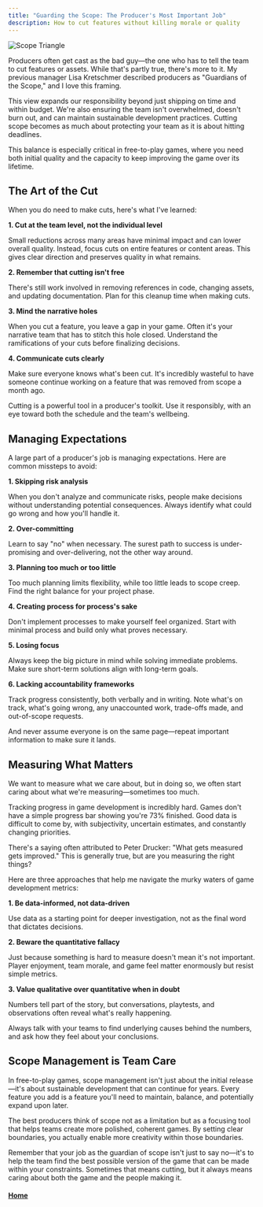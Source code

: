 ```yaml
---
title: "Guarding the Scope: The Producer's Most Important Job"
description: How to cut features without killing morale or quality
---
```


![Scope Triangle](https://img.freepik.com/free-vector/hand-drawn-project-management-concept_23-2149179068.jpg)

Producers often get cast as the bad guy—the one who has to tell the team to cut features or assets. While that's partly true, there's more to it. My previous manager Lisa Kretschmer described producers as "Guardians of the Scope," and I love this framing.

This view expands our responsibility beyond just shipping on time and within budget. We're also ensuring the team isn't overwhelmed, doesn't burn out, and can maintain sustainable development practices. Cutting scope becomes as much about protecting your team as it is about hitting deadlines.

This balance is especially critical in free-to-play games, where you need both initial quality and the capacity to keep improving the game over its lifetime.

## The Art of the Cut

When you do need to make cuts, here's what I've learned:

**1. Cut at the team level, not the individual level**

Small reductions across many areas have minimal impact and can lower overall quality. Instead, focus cuts on entire features or content areas. This gives clear direction and preserves quality in what remains.

**2. Remember that cutting isn't free**

There's still work involved in removing references in code, changing assets, and updating documentation. Plan for this cleanup time when making cuts.

**3. Mind the narrative holes**

When you cut a feature, you leave a gap in your game. Often it's your narrative team that has to stitch this hole closed. Understand the ramifications of your cuts before finalizing decisions.

**4. Communicate cuts clearly**

Make sure everyone knows what's been cut. It's incredibly wasteful to have someone continue working on a feature that was removed from scope a month ago.

Cutting is a powerful tool in a producer's toolkit. Use it responsibly, with an eye toward both the schedule and the team's wellbeing.

## Managing Expectations

A large part of a producer's job is managing expectations. Here are common missteps to avoid:

**1. Skipping risk analysis**

When you don't analyze and communicate risks, people make decisions without understanding potential consequences. Always identify what could go wrong and how you'll handle it.

**2. Over-committing**

Learn to say "no" when necessary. The surest path to success is under-promising and over-delivering, not the other way around.

**3. Planning too much or too little**

Too much planning limits flexibility, while too little leads to scope creep. Find the right balance for your project phase.

**4. Creating process for process's sake**

Don't implement processes to make yourself feel organized. Start with minimal process and build only what proves necessary.

**5. Losing focus**

Always keep the big picture in mind while solving immediate problems. Make sure short-term solutions align with long-term goals.

**6. Lacking accountability frameworks**

Track progress consistently, both verbally and in writing. Note what's on track, what's going wrong, any unaccounted work, trade-offs made, and out-of-scope requests.

And never assume everyone is on the same page—repeat important information to make sure it lands.

## Measuring What Matters

We want to measure what we care about, but in doing so, we often start caring about what we're measuring—sometimes too much.

Tracking progress in game development is incredibly hard. Games don't have a simple progress bar showing you're 73% finished. Good data is difficult to come by, with subjectivity, uncertain estimates, and constantly changing priorities.

There's a saying often attributed to Peter Drucker: "What gets measured gets improved." This is generally true, but are you measuring the right things?

Here are three approaches that help me navigate the murky waters of game development metrics:

**1. Be data-informed, not data-driven**

Use data as a starting point for deeper investigation, not as the final word that dictates decisions.

**2. Beware the quantitative fallacy**

Just because something is hard to measure doesn't mean it's not important. Player enjoyment, team morale, and game feel matter enormously but resist simple metrics.

**3. Value qualitative over quantitative when in doubt**

Numbers tell part of the story, but conversations, playtests, and observations often reveal what's really happening.

Always talk with your teams to find underlying causes behind the numbers, and ask how they feel about your conclusions.

## Scope Management is Team Care

In free-to-play games, scope management isn't just about the initial release—it's about sustainable development that can continue for years. Every feature you add is a feature you'll need to maintain, balance, and potentially expand upon later.

The best producers think of scope not as a limitation but as a focusing tool that helps teams create more polished, coherent games. By setting clear boundaries, you actually enable more creativity within those boundaries.

Remember that your job as the guardian of scope isn't just to say no—it's to help the team find the best possible version of the game that can be made within your constraints. Sometimes that means cutting, but it always means caring about both the game and the people making it.

#### [Home](./README.md) 
